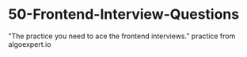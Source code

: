 # 50-Frontend-Interview-Questions
"The practice you need to ace the frontend interviews."
practice from algoexpert.io
